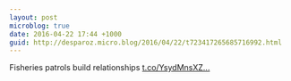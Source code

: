 ```yaml
---
layout: post
microblog: true
date: 2016-04-22 17:44 +1000
guid: http://desparoz.micro.blog/2016/04/22/t723417265685716992.html
---
```

Fisheries patrols build relationships [t.co/YsydMnsXZ...](https://t.co/YsydMnsXZY)
